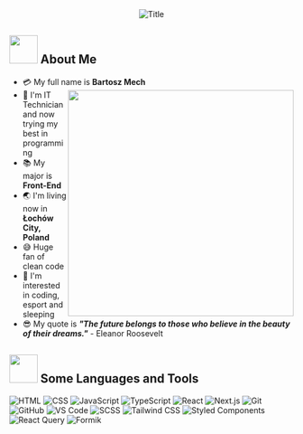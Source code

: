 

<div align="center">
  <img src="https://readme-typing-svg.herokuapp.com?font=Handlee&size=48&pause=1000&color=15A6F7&width=750&height=100&lines=Heey!+I'm+Bartosz+Mech+%3C3;Welcome+to+my+profile!!" alt="Title"></img>
</div>


## <img src="https://raw.githubusercontent.com/nixin72/nixin72/master/wave.gif" width="50px"></img> About Me

- :credit_card: My full name is **Bartosz Mech** <img src="https://i.pinimg.com/originals/df/1a/ff/df1aff8395678d11b99b575f0e3b19d5.gif" width="400" align="right"/>
- :school: I'm IT Technician and now trying my best in programming
- :books: My major is **Front-End**
- :earth_asia: I'm living now in **Łochów City, Poland**
- :sweat_smile: Huge fan of clean code
- :monocle_face: I'm interested in coding, esport and sleeping
- :sunglasses: My quote is ***"The future belongs to those who believe in the beauty of their dreams."*** - Eleanor Roosevelt 

## <img src="https://media2.giphy.com/media/QssGEmpkyEOhBCb7e1/giphy.gif?cid=ecf05e47a0n3gi1bfqntqmob8g9aid1oyj2wr3ds3mg700bl&rid=giphy.gif" width="50px"> Some Languages and Tools
![HTML](https://img.shields.io/badge/HTML-%23E34F26.svg?style=for-the-badge&logo=html5&logoColor=white) ![CSS](https://img.shields.io/badge/CSS-%231572B6.svg?style=for-the-badge&logo=css3&logoColor=white) ![JavaScript](https://img.shields.io/badge/JavaScript-%23323330.svg?style=for-the-badge&logo=javascript&logoColor=%23F7DF1E) ![TypeScript](https://img.shields.io/badge/TypeScript-%23007ACC.svg?style=for-the-badge&logo=typescript&logoColor=white) ![React](https://img.shields.io/badge/React-%2361DAFB.svg?style=for-the-badge&logo=react&logoColor=black) ![Next.js](https://img.shields.io/badge/Next.js-%23000000.svg?style=for-the-badge&logo=nextdotjs&logoColor=white) ![Git](https://img.shields.io/badge/Git-%23F05032.svg?style=for-the-badge&logo=git&logoColor=white) ![GitHub](https://img.shields.io/badge/GitHub-%23181717.svg?style=for-the-badge&logo=github&logoColor=white) ![VS Code](https://img.shields.io/badge/VSCode-%23007ACC.svg?style=for-the-badge&logo=visual-studio-code&logoColor=white) ![SCSS](https://img.shields.io/badge/SCSS-%23CC6699.svg?style=for-the-badge&logo=sass&logoColor=white) ![Tailwind CSS](https://img.shields.io/badge/Tailwind%20CSS-%2338B2AC.svg?style=for-the-badge&logo=tailwind-css&logoColor=white) ![Styled Components](https://img.shields.io/badge/Styled%20Components-%23DB7093.svg?style=for-the-badge&logo=styled-components&logoColor=white) ![React Query](https://img.shields.io/badge/React%20Query-%2361DAFB.svg?style=for-the-badge&logo=react-query&logoColor=black) ![Formik](https://img.shields.io/badge/Formik-%23000000.svg?style=for-the-badge&logo=formik&logoColor=white)
